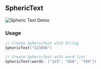 ## SphericText

![Spheric Text Demo](https://user-images.githubusercontent.com/1284944/118671827-60f8fe00-b82a-11eb-9f0f-821841867cba.gif)

### Usage

```swift
// Create SphericText with String
SphericText("123456")

// Create SphericText with word list
SphericText(words: ["123", "456", "789"])

```
